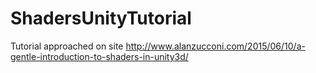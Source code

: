 # ShadersUnityTutorial
 Tutorial approached on site http://www.alanzucconi.com/2015/06/10/a-gentle-introduction-to-shaders-in-unity3d/
